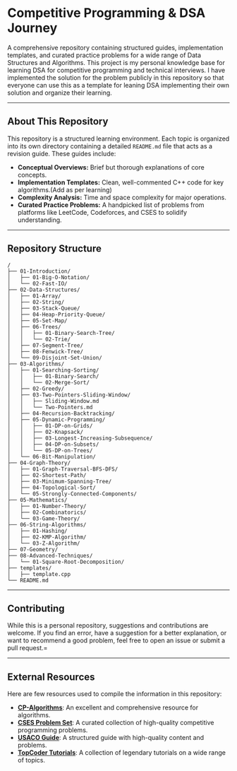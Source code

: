 # Competitive Programming & DSA Journey

A comprehensive repository containing structured guides, implementation templates, and curated practice problems for a wide range of Data Structures and Algorithms. This project is my personal knowledge base for learning DSA for competitive programming and technical interviews. I have implemented the solution for the problem publicly in this repository so that everyone can use this as a template for leaning DSA implementing their own solution and organize their learning.

---

## About This Repository

This repository is a structured learning environment. Each topic is organized into its own directory containing a detailed `README.md` file that acts as a revision guide. These guides include:

* **Conceptual Overviews:** Brief but thorough explanations of core concepts.
* **Implementation Templates:** Clean, well-commented C++ code for key algorithms.(Add as per learning)
* **Complexity Analysis:** Time and space complexity for major operations.
* **Curated Practice Problems:** A handpicked list of problems from platforms like LeetCode, Codeforces, and CSES to solidify understanding.

---

## Repository Structure
```
/
├── 01-Introduction/
│   ├── 01-Big-O-Notation/
│   └── 02-Fast-IO/
├── 02-Data-Structures/
│   ├── 01-Array/
│   ├── 02-String/
│   ├── 03-Stack-Queue/
│   ├── 04-Heap-Priority-Queue/
│   ├── 05-Set-Map/
│   ├── 06-Trees/
│   │   ├── 01-Binary-Search-Tree/
│   │   └── 02-Trie/
│   ├── 07-Segment-Tree/
│   ├── 08-Fenwick-Tree/
│   └── 09-Disjoint-Set-Union/
├── 03-Algorithms/
│   ├── 01-Searching-Sorting/
│   │   ├── 01-Binary-Search/
│   │   └── 02-Merge-Sort/
│   ├── 02-Greedy/
│   ├── 03-Two-Pointers-Sliding-Window/
│   │   ├── Sliding-Window.md
│   │   └── Two-Pointers.md
│   ├── 04-Recursion-Backtracking/
│   ├── 05-Dynamic-Programming/
│   │   ├── 01-DP-on-Grids/
│   │   ├── 02-Knapsack/
│   │   ├── 03-Longest-Increasing-Subsequence/
│   │   ├── 04-DP-on-Subsets/
│   │   └── 05-DP-on-Trees/
│   └── 06-Bit-Manipulation/
├── 04-Graph-Theory/
│   ├── 01-Graph-Traversal-BFS-DFS/
│   ├── 02-Shortest-Path/
│   ├── 03-Minimum-Spanning-Tree/
│   ├── 04-Topological-Sort/
│   └── 05-Strongly-Connected-Components/
├── 05-Mathematics/
│   ├── 01-Number-Theory/
│   ├── 02-Combinatorics/
│   └── 03-Game-Theory/
├── 06-String-Algorithms/
│   ├── 01-Hashing/
│   ├── 02-KMP-Algorithm/
│   └── 03-Z-Algorithm/
├── 07-Geometry/
├── 08-Advanced-Techniques/
│   └── 01-Square-Root-Decomposition/
├── templates/
│   ├── template.cpp
└── README.md
```
---

## Contributing

While this is a personal repository, suggestions and contributions are welcome. If you find an error, have a suggestion for a better explanation, or want to recommend a good problem, feel free to open an issue or submit a pull request.=

---

## External Resources

Here are few resources used to compile the information in this repository:

* [**CP-Algorithms**](https://cp-algorithms.com/): An excellent and comprehensive resource for algorithms.
* [**CSES Problem Set**](https://cses.fi/problemset/): A curated collection of high-quality competitive programming problems.
* [**USACO Guide**](https://usaco.guide/): A structured guide with high-quality content and problems.
* [**TopCoder Tutorials**](https://www.topcoder.com/community/competitive-programming/tutorials/): A collection of legendary tutorials on a wide range of topics.

